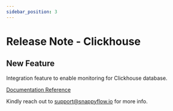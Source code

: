 ```yaml
---
sidebar_position: 3 
---
```

# Release Note - Clickhouse

## New Feature

Integration feature to enable monitoring for Clickhouse database.

[Documentation Reference](/docs/sidebar-sf-selfhosted-turbo/Integrations/clickhouse_kubernetes)

Kindly reach out to [support@snappyflow.io](mailto:support@snappyflow.io) for more info.

